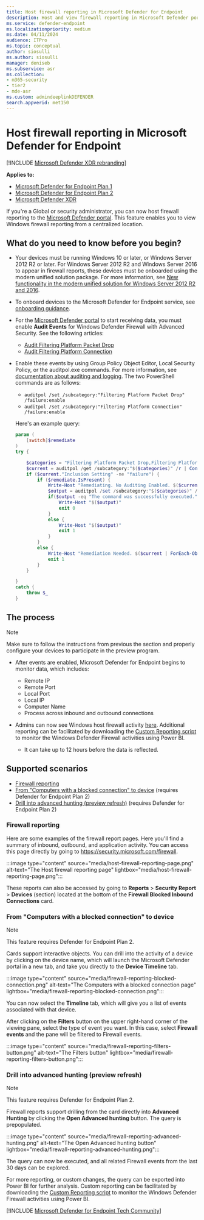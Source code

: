 ```yaml
---
title: Host firewall reporting in Microsoft Defender for Endpoint
description: Host and view firewall reporting in Microsoft Defender portal.
ms.service: defender-endpoint
ms.localizationpriority: medium
ms.date: 04/11/2024
audience: ITPro
ms.topic: conceptual
author: siosulli
ms.author: siosulli
manager: deniseb
ms.subservice: asr
ms.collection: 
- m365-security
- tier2
- mde-asr
ms.custom: admindeeplinkDEFENDER
search.appverid: met150
---
```


# Host firewall reporting in Microsoft Defender for Endpoint

[!INCLUDE [Microsoft Defender XDR rebranding](../includes/microsoft-defender.md)]

**Applies to:**
- [Microsoft Defender for Endpoint Plan 1](microsoft-defender-endpoint.md)
- [Microsoft Defender for Endpoint Plan 2](microsoft-defender-endpoint.md)
- [Microsoft Defender XDR](/defender-xdr)

If you're a Global or security administrator, you can now host firewall reporting to the [Microsoft Defender portal](https://security.microsoft.com). This feature enables you to view Windows firewall reporting from a centralized location.

## What do you need to know before you begin?

- Your devices must be running Windows 10 or later, or Windows Server 2012 R2 or later. For Windows Server 2012 R2 and Windows Server 2016 to appear in firewall reports, these devices must be onboarded using the modern unified solution package. For more information, see [New functionality in the modern unified solution for Windows Server 2012 R2 and 2016](configure-server-endpoints.md#windows-server-2016-functionality-in-the-modern-unified-solution).

- To onboard devices to the Microsoft Defender for Endpoint service, see [onboarding guidance](onboard-configure.md).

- For the [Microsoft Defender portal](https://go.microsoft.com/fwlink/p/?linkid=2077139) to start receiving data, you must enable **Audit Events** for Windows Defender Firewall with Advanced Security. See the following articles:

  - [Audit Filtering Platform Packet Drop](/windows/security/threat-protection/auditing/audit-filtering-platform-packet-drop)
  - [Audit Filtering Platform Connection](/windows/security/threat-protection/auditing/audit-filtering-platform-connection)

- Enable these events by using Group Policy Object Editor, Local Security Policy, or the auditpol.exe commands. For more information, see [documentation about auditing and logging](/windows/win32/fwp/auditing-and-logging). The two PowerShell commands are as follows:

    - `auditpol /set /subcategory:"Filtering Platform Packet Drop" /failure:enable`
    - `auditpol /set /subcategory:"Filtering Platform Connection" /failure:enable`

   Here's an example query:

   ```powershell
   param (
       [switch]$remediate
   )
   try {

       $categories = "Filtering Platform Packet Drop,Filtering Platform Connection"
       $current = auditpol /get /subcategory:"$($categories)" /r | ConvertFrom-Csv    
       if ($current."Inclusion Setting" -ne "failure") {
           if ($remediate.IsPresent) {
               Write-Host "Remediating. No Auditing Enabled. $($current | ForEach-Object {$_.Subcategory + ":" + $_.'Inclusion Setting' + ";"})"
               $output = auditpol /set /subcategory:"$($categories)" /failure:enable
               if($output -eq "The command was successfully executed.") {
                   Write-Host "$($output)"
                   exit 0
               }
               else {
                   Write-Host "$($output)"
                   exit 1
               }
           }
           else {
               Write-Host "Remediation Needed. $($current | ForEach-Object {$_.Subcategory + ":" + $_.'Inclusion Setting' + ";"})."
               exit 1
           }
       }

   }
   catch {
       throw $_
   } 
   ```

## The process

> [!NOTE]
> Make sure to follow the instructions from previous the section and properly configure your devices to participate in the preview program.

- After events are enabled, Microsoft Defender for Endpoint begins to monitor data, which includes: 
   - Remote IP
   - Remote Port
   - Local Port
   - Local IP
   - Computer Name
   - Process across inbound and outbound connections

- Admins can now see Windows host firewall activity [here](https://security.microsoft.com/firewall). Additional reporting can be facilitated by downloading the [Custom Reporting script](https://github.com/microsoft/MDATP-PowerBI-Templates/tree/master/Firewall) to monitor the Windows Defender Firewall activities using Power BI.

   - It can take up to 12 hours before the data is reflected.

## Supported scenarios

- [Firewall reporting](#firewall-reporting)
- [From "Computers with a blocked connection" to device](#from-computers-with-a-blocked-connection-to-device) (requires Defender for Endpoint Plan 2)
- [Drill into advanced hunting (preview refresh)](#drill-into-advanced-hunting-preview-refresh) (requires Defender for Endpoint Plan 2)

### Firewall reporting

Here are some examples of the firewall report pages. Here you'll find a summary of inbound, outbound, and application activity. You can access this page directly by going to <https://security.microsoft.com/firewall>.

:::image type="content" source="media/host-firewall-reporting-page.png" alt-text="The Host firewall reporting page" lightbox="media/host-firewall-reporting-page.png":::

These reports can also be accessed by going to **Reports** > **Security Report** > **Devices** (section) located at the bottom of the **Firewall Blocked Inbound Connections** card.

### From "Computers with a blocked connection" to device

> [!NOTE]
> This feature requires Defender for Endpoint Plan 2.

Cards support interactive objects. You can drill into the activity of a device by clicking on the device name, which will launch the Microsoft Defender portal in a new tab, and take you directly to the **Device Timeline** tab.

:::image type="content" source="media/firewall-reporting-blocked-connection.png" alt-text="The Computers with a blocked connection page" lightbox="media/firewall-reporting-blocked-connection.png":::

You can now select the **Timeline** tab, which will give you a list of events associated with that device.

After clicking on the **Filters** button on the upper right-hand corner of the viewing pane, select the type of event you want. In this case, select **Firewall events** and the pane will be filtered to Firewall events.

:::image type="content" source="media/firewall-reporting-filters-button.png" alt-text="The Filters button" lightbox="media/firewall-reporting-filters-button.png":::

### Drill into advanced hunting (preview refresh)

> [!NOTE]
> This feature requires Defender for Endpoint Plan 2.

Firewall reports support drilling from the card directly into **Advanced Hunting** by clicking the **Open Advanced hunting** button. The query is prepopulated.

:::image type="content" source="media/firewall-reporting-advanced-hunting.png" alt-text="The Open Advanced hunting button" lightbox="media/firewall-reporting-advanced-hunting.png":::

The query can now be executed, and all related Firewall events from the last 30 days can be explored.

For more reporting, or custom changes, the query can be exported into Power BI for further analysis. Custom reporting can be facilitated by downloading the [Custom Reporting script](https://github.com/microsoft/MDATP-PowerBI-Templates/tree/master/Firewall) to monitor the Windows Defender Firewall activities using Power BI.

[!INCLUDE [Microsoft Defender for Endpoint Tech Community](../includes/defender-mde-techcommunity.md)]
